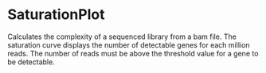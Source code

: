 # SaturationPlot

Calculates the complexity of a sequenced library from a bam file. The saturation curve displays the number of detectable genes for each million reads. The number of reads must be above the threshold value for a gene to be detectable.
